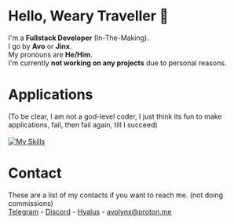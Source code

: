 # Hello, Weary Traveller 👋

I'm a **Fullstack Developer** (In-The-Making).<br>
I go by **Avo** or **Jinx**.<br>
My pronouns are **He/Him**.<br>
I'm currently **not working on any projects** due to personal reasons.

# Applications
(To be clear, I am not a god-level coder, I just think its fun to make applications, fail, then fail again, till I succeed)<br><br>
[![My Skills](https://skillicons.dev/icons?i=ts,js,lua,cpp,vscode,py,html,cs,mongodb,mysql,visualstudio,md&theme=dark&perline=4)](https://skillicons.dev)

# Contact
These are a list of my contacts if you want to reach me. (not doing commissions)<br>
[Telegram](https://t.me/avothejinxed/) - [Discord](https://discordapp.com/users/1310647528911274096) - [Hyalus](https://hyalus.app/add/avo/) - avolynx@proton.me
